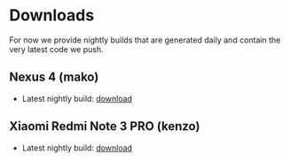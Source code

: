 # Downloads

For now we provide nightly builds that are generated daily and contain the very latest code we push.

## Nexus 4 (mako)

- Latest nightly build: [download](https://d2xr8z98rg6hpy.cloudfront.net/nightly/mako/linux/master/0.21.0/target.tar.gz)

## Xiaomi Redmi Note 3 PRO (kenzo)

- Latest nightly build: [download](https://d2xr8z98rg6hpy.cloudfront.net/nightly/kenzo/linux/master/0.21.0/target.tar.gz)
